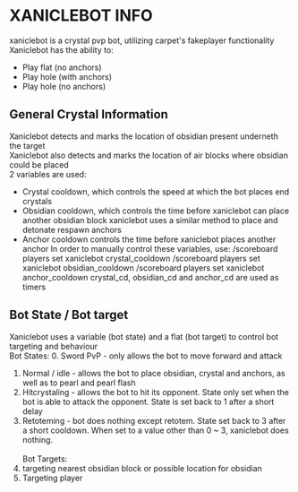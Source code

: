 # XANICLEBOT INFO
xaniclebot is a crystal pvp bot, utilizing carpet's fakeplayer functionality\
Xaniclebot has the ability to:
 - Play flat (no anchors)
 - Play hole (with anchors)
 - Play hole (no anchors)
## General Crystal Information
Xaniclebot detects and marks the location of obsidian present underneth the target\
Xaniclebot also detects and marks the location of air blocks where obsidian could be placed\
2 variables are used:
 - Crystal cooldown, which controls the speed at which the bot places end crystals
 - Obsidian cooldown, which controls the time before xaniclebot can place another obsidian block
xaniclebot uses a similar method to place and detonate respawn anchors
 - Anchor cooldown controls the time before xaniclebot places another anchor
In order to manually control these variables, use:
    /scoreboard players set xaniclebot crystal_cooldown <value>
    /scoreboard players set xaniclebot obsidian_cooldown <value>
    /scoreboard players set xaniclebot anchor_cooldown <value>
crystal_cd, obsidian_cd and anchor_cd are used as timers
## Bot State / Bot target
Xaniclebot uses a variable (bot state) and a flat (bot target) to control bot targeting and behaviour\
Bot States:
0. Sword PvP - only allows the bot to move forward and attack
1. Normal / idle - allows the bot to place obsidian, crystal and anchors, as well as to pearl and pearl flash
2. Hitcrystaling - allows the bot to hit its opponent. State only set when the bot is able to attack the opponent. State is set back to 1 after a short delay
3. Retoteming - bot does nothing except retotem. State set back to 3 after a short cooldown.
When set to a value other than 0 ~ 3, xaniclebot does nothing.\
\
Bot Targets:
0. targeting nearest obsidian block or possible location for obsidian
1. Targeting player
